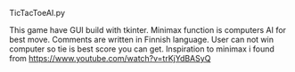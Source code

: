 TicTacToeAI.py

This game have GUI build with tkinter. 
Minimax function is computers AI for best move.
Comments are written in Finnish language.
User can not win computer so tie is best score you can get.
Inspiration to minimax i found from https://www.youtube.com/watch?v=trKjYdBASyQ
